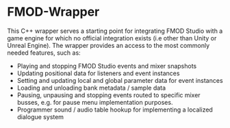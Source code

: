 # FMOD-Wrapper

This C++ wrapper serves a starting point for integrating FMOD Studio with a game engine for which no official integration exists (i.e other than Unity or Unreal Engine). The wrapper provides an access to the most commonly needed features, such as: 

- Playing and stopping FMOD Studio events and mixer snapshots
- Updating positional data for listeners and event instances
- Setting and updating local and global parameter data for event instances
- Loading and unloading bank metadata / sample data  
- Pausing, unpausing and stopping events routed to specific mixer busses, e.g. for pause menu implementation purposes.
- Programmer sound / audio table hookup for implementing a localized dialogue system 
